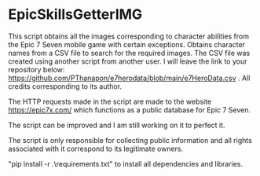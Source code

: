 # EpicSkillsGetterIMG
This script obtains all the images corresponding to character abilities from the Epic 7 Seven mobile game with certain exceptions. Obtains character names from a CSV file to search for the required images.
The CSV file was created using another script from another user. I will leave the link to your repository below: https://github.com/PThanapon/e7herodata/blob/main/e7HeroData.csv . All credits corresponding to its author.

The HTTP requests made in the script are made to the website https://epic7x.com/ which functions as a public database for Epic 7 Seven.

The script can be improved and I am still working on it to perfect it.

The script is only responsible for collecting public information and all rights associated with it correspond to its legitimate owners.


"pip install -r .\requirements.txt" to install all dependencies and libraries.
